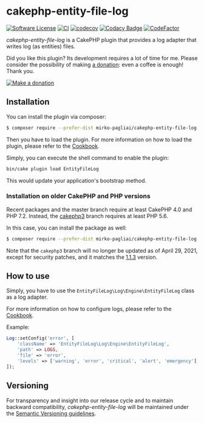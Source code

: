 # cakephp-entity-file-log

[![Software License](https://img.shields.io/badge/license-MIT-brightgreen.svg?style=flat-square)](LICENSE.txt)
[![CI](https://github.com/mirko-pagliai/cakephp-entity-file-log/actions/workflows/ci.yml/badge.svg)](https://github.com/mirko-pagliai/cakephp-entity-file-log/actions/workflows/ci.yml)
[![codecov](https://codecov.io/gh/mirko-pagliai/cakephp-entity-file-log/branch/master/graph/badge.svg)](https://codecov.io/gh/mirko-pagliai/cakephp-entity-file-log)
[![Codacy Badge](https://app.codacy.com/project/badge/Grade/21992b06c650403db8130997291fd485)](https://www.codacy.com/gh/mirko-pagliai/cakephp-entity-file-log/dashboard?utm_source=github.com&amp;utm_medium=referral&amp;utm_content=mirko-pagliai/cakephp-entity-file-log&amp;utm_campaign=Badge_Grade)
[![CodeFactor](https://www.codefactor.io/repository/github/mirko-pagliai/cakephp-entity-file-log/badge)](https://www.codefactor.io/repository/github/mirko-pagliai/cakephp-entity-file-log)

*cakephp-entity-file-log* is a CakePHP plugin that provides a log adapter that
writes log (as entities) files.

Did you like this plugin? Its development requires a lot of time for me.
Please consider the possibility of making [a donation](//paypal.me/mirkopagliai):
even a coffee is enough! Thank you.

[![Make a donation](https://www.paypalobjects.com/webstatic/mktg/logo-center/logo_paypal_carte.jpg)](//paypal.me/mirkopagliai)

## Installation
You can install the plugin via composer:
```bash
$ composer require --prefer-dist mirko-pagliai/cakephp-entity-file-log
```

Then you have to load the plugin. For more information on how to load the plugin,
please refer to the [Cookbook](//book.cakephp.org/4.0/en/plugins.html#loading-a-plugin).

Simply, you can execute the shell command to enable the plugin:
```bash
bin/cake plugin load EntityFileLog
```
This would update your application's bootstrap method.

### Installation on older CakePHP and PHP versions
Recent packages and the master branch require at least CakePHP 4.0 and PHP 7.2.
Instead, the [cakephp3](//github.com/mirko-pagliai/cakephp-entity-file-log/tree/cakephp3) branch
requires at least PHP 5.6.

In this case, you can install the package as well:
```bash
$ composer require --prefer-dist mirko-pagliai/cakephp-entity-file-log:dev-cakephp3
```

Note that the `cakephp3` branch will no longer be updated as of April 29, 2021,
except for security patches, and it matches the
[1.1.3](//github.com/mirko-pagliai/cakephp-entity-file-log/releases/tag/1.1.3) version.

## How to use
Simply, you have to use the `EntityFileLog\Log\Engine\EntityFileLog` class as a log adapter.

For more information on how to configure logs, please refer to the
[Cookbook](http://book.cakephp.org/4.0/en/plugins.html#loading-a-plugin).

Example:
```php
Log::setConfig('error', [
    'className' => 'EntityFileLog\Log\Engine\EntityFileLog',
    'path' => LOGS,
    'file' => 'error',
    'levels' => ['warning', 'error', 'critical', 'alert', 'emergency'],
]);
```
## Versioning
For transparency and insight into our release cycle and to maintain backward compatibility,
*cakephp-entity-file-log* will be maintained under the [Semantic Versioning guidelines](http://semver.org).
